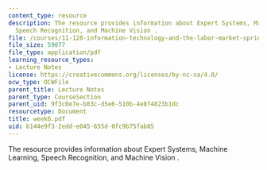 ```yaml
---
content_type: resource
description: The resource provides information about Expert Systems, Machine Learning,
  Speech Recognition, and Machine Vision .
file: /courses/11-128-information-technology-and-the-labor-market-spring-2005/b144e9f32edde045655d0fc9b75fab85_week6.pdf
file_size: 59077
file_type: application/pdf
learning_resource_types:
- Lecture Notes
license: https://creativecommons.org/licenses/by-nc-sa/4.0/
ocw_type: OCWFile
parent_title: Lecture Notes
parent_type: CourseSection
parent_uid: 9f3c0e7e-b83c-d5e6-510b-4e8f4823b1dc
resourcetype: Document
title: week6.pdf
uid: b144e9f3-2edd-e045-655d-0fc9b75fab85
---
```

The resource provides information about Expert Systems, Machine Learning, Speech Recognition, and Machine Vision .